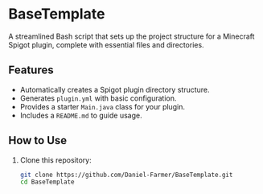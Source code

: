 # BaseTemplate

A streamlined Bash script that sets up the project structure for a Minecraft Spigot plugin, complete with essential files and directories.

## Features
- Automatically creates a Spigot plugin directory structure.
- Generates `plugin.yml` with basic configuration.
- Provides a starter `Main.java` class for your plugin.
- Includes a `README.md` to guide usage.

## How to Use
1. Clone this repository:
   ```bash
   git clone https://github.com/Daniel-Farmer/BaseTemplate.git
   cd BaseTemplate
